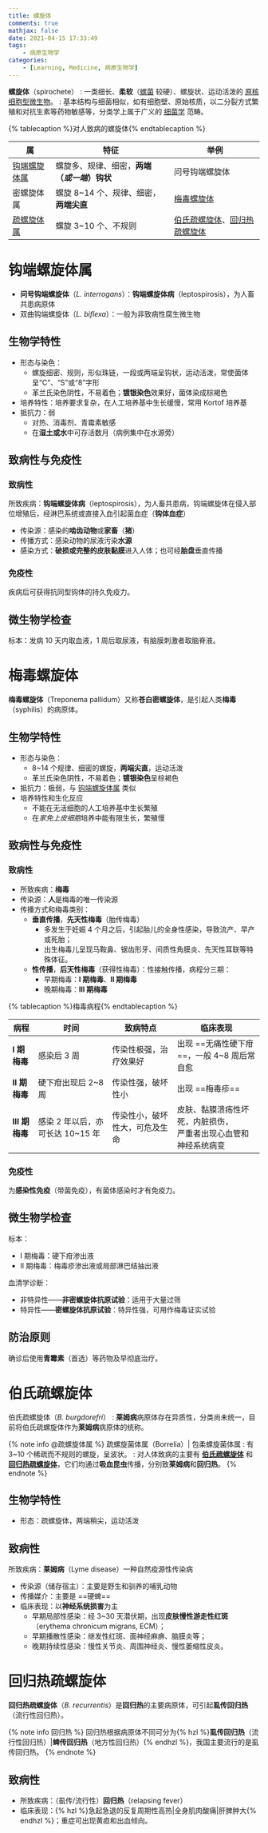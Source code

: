 ```yaml
---
title: 螺旋体
comments: true
mathjax: false
date: 2021-04-15 17:33:49
tags:
    - 病原生物学
categories:
    - [Learning, Medicine, 病原生物学]
---
```


**螺旋体**（spirochete）
: 一类细长、**柔软**（<a href="{% post_path 细菌 %}?highlight=螺菌#more">螺菌</a> 较硬）、螺旋状、运动活泼的 <a href="{% post_path 病原生物学 %}#微生物">原核细胞型微生物</a>。
: 基本结构与细菌相似，如有细胞壁、原始核质，以二分裂方式繁殖和对抗生素等药物敏感等，分类学上属于广义的 <a href="{% post_path 细菌 %}">细菌学</a> 范畴。

<!-- more -->

{% tablecaption %}对人致病的螺旋体{% endtablecaption %}

| 属                            | 特征                                       | 举例                                                             |
|-------------------------------|--------------------------------------------|------------------------------------------------------------------|
| [钩端螺旋体属](#钩端螺旋体属) | 螺旋多、规律、细密，**两端（*或一端*）钩状** | 问号钩端螺旋体
| 密螺旋体属                    | 螺旋 8~14 个、规律、细密，**两端尖直**       | [梅毒螺旋体](#梅毒螺旋体)
| [疏螺旋体属](#疏螺旋体属)   | 螺旋 3~10 个、不规则                       | [伯氏疏螺旋体](#伯氏疏螺旋体)、[回归热疏螺旋体](#回归热疏螺旋体)

# 钩端螺旋体属

- **问号钩端螺旋体**（*L. interrogans*）：**钩端螺旋体病**（leptospirosis），为人畜共患病原体
- 双曲钩端螺旋体（*L. biflexa*）：一般为非致病性腐生微生物

## 生物学特性

- 形态与染色：
    - 螺旋细密、规则，形似珠链，一段或两端呈钩状，运动活泼，常使菌体呈“C”、“S”或“8”字形
    - 革兰氏染色阴性，不易着色；**镀银染色**效果好，菌体染成棕褐色
- 培养特性：培养要求复杂，在人工培养基中生长缓慢，常用 Kortof 培养基
- 抵抗力：弱
    - 对热、消毒剂、青霉素敏感
    - 在**湿土或水**中可存活数月（病例集中在水源旁）

## 致病性与免疫性

### 致病性

所致疾病：**钩端螺旋体病**（leptospirosis），为人畜共患病，钩端螺旋体在侵入部位增殖后，经淋巴系统或直接入血引起菌血症（**钩体血症**）
- 传染源：感染的**啮齿动物**或**家畜**（**猪**）
- 传播方式：感染动物的尿液污染**水源**
- 感染方式：**破损或完整的皮肤黏膜**进入人体；也可经**胎盘**垂直传播

### 免疫性

疾病后可获得抗同型钩体的持久免疫力。

## 微生物学检查

标本：发病 10 天内取血液，1 周后取尿液，有脑膜刺激者取脑脊液。

# 梅毒螺旋体

**梅毒螺旋体**（Treponema pallidum）又称**苍白密螺旋体**，是引起人类**梅毒**（syphilis）的病原体。

## 生物学特性

- 形态与染色：
    - 8~14 个规律、细密的螺旋，**两端尖直**，运动活泼
    - 革兰氏染色阴性，不易着色；**镀银染色**呈棕褐色
- 抵抗力：极弱，与 [钩端螺旋体属](#钩端螺旋体属) 类似
- 培养特性和生化反应
    - 不能在无活细胞的人工培养基中生长繁殖
    - 在*家免上皮细胞*培养中能有限生长，繁殖慢

## 致病性与免疫性

### 致病性

- 所致疾病：**梅毒**
- 传染源：**人**是梅毒的唯一传染源
- 传播方式和梅毒类别：
  - **垂直传播**，**先天性梅毒**（胎传梅毒）
      - 多发生于妊娠 4 个月之后，引起胎儿的全身性感染，导致流产、早产或死胎；
      - 出生梅毒儿呈现马鞍鼻、锯齿形牙、间质性角膜炎、先天性耳联等特殊体征。
  - **性传播**，**后天性梅毒**（获得性梅毒）：性接触传播，病程分三期：
      - 早期梅毒：**Ⅰ 期梅毒**、**Ⅱ 期梅毒**
      - 晚期梅毒：**Ⅲ 期梅毒**

{% tablecaption %}梅毒病程{% endtablecaption %}

| 病程         | 时间                             | 致病特点                       | 临床表现                                                            |
|--------------|----------------------------------|--------------------------------|---------------------------------------------------------------------|
| **Ⅰ 期梅毒** | 感染后 3 周                      | 传染性极强，治疗效果好         | 出现 ==无痛性硬下疳==，一般 4\~8 周后常自愈                         |
| **Ⅱ 期梅毒** | 硬下疳出现后 2\~8 周             | 传染性强，破坏性小             | 出现 ==梅毒疹==                                                     |
| **Ⅲ 期梅毒** | 感染 2 年以后，亦可长达 10~15 年 | 传染性小，破坏性大，可危及生命 | 皮肤、黏膜溃疡性坏死，内脏损伤，<br/>严重者出现心血管和神经系统病变 |

### 免疫性

为**感染性免疫**（带菌免疫），有菌体感染时才有免疫力。

## 微生物学检查

标本：
- Ⅰ 期梅毒：硬下疳渗出液
- Ⅱ 期梅毒：梅毒疹渗出液或局部淋巴结抽出液

血清学诊断：
- 非特异性——**非密螺旋体抗原试验**：适用于大量过筛
- 特异性——**密螺旋体抗原试验**：特异性强，可用作梅毒证实试验

## 防治原则

确诊后使用**青霉素**（首选）等药物及早彻底治疗。

# 伯氏疏螺旋体

伯氏疏螺旋体（*B. burgdorefri*）
: **莱姆病**病原体存在异质性，分类尚未统一，目前将伯氏疏螺旋体作为**莱姆病**病原体的统称。

{% note info @疏螺旋体属 %}
疏螺旋菌体属（Borrelia）| 包柔螺旋菌体属
: 有 3~10 个稀疏而不规则的螺旋，呈波状。
: 对人体致病的主要有 [**伯氏疏螺旋体**](#伯氏疏螺旋体) 和 [**回归热疏螺旋体**](#回归热疏螺旋体)，它们均通过**吸血昆虫**传播，分别致**莱姆病**和**回归热**。
{% endnote %}

## 生物学特性

- 形态：疏螺旋体，两端稍尖，运动活泼

## 致病性

所致疾病：**莱姆病**（Lyme disease）一种自然疫源性传染病
- 传染源（储存宿主）：主要是野生和驯养的哺乳动物
- 传播媒介：主要是 ==硬蜱==
- 临床表现：以**神经系统损害**为主
    - 早期局部性感染：经 3~30 天潜伏期，出现**皮肤慢性游走性红斑**（erythema chronicum migrans, ECM）；
    - 早期播散性感染：继发性红斑、面神经麻痹、脑膜炎等；
    - 晚期持续性感染：慢性关节炎、周围神经炎、慢性萎缩性皮炎。

# 回归热疏螺旋体

**回归热疏螺旋体**（*B. recurrentis*）是**回归热**的主要病原体，可引起**虱传回归热**（流行性回归热）。

{% note info 回归热 %}
回归热根据病原体不同可分为{% hzl %}**虱传回归热**（流行性回归热）|**蜱传回归热**（地方性回归热）{% endhzl %}，我国主要流行的是虱传回归热。
{% endnote %}

## 致病性

- 所致疾病：（虱传/流行性）**回归热**（relapsing fever）
- 临床表现：{% hzl %}急起急退的反复周期性高热|全身肌肉酸痛|肝脾肿大{% endhzl %}；重症可出现黄疸和出血倾向。

